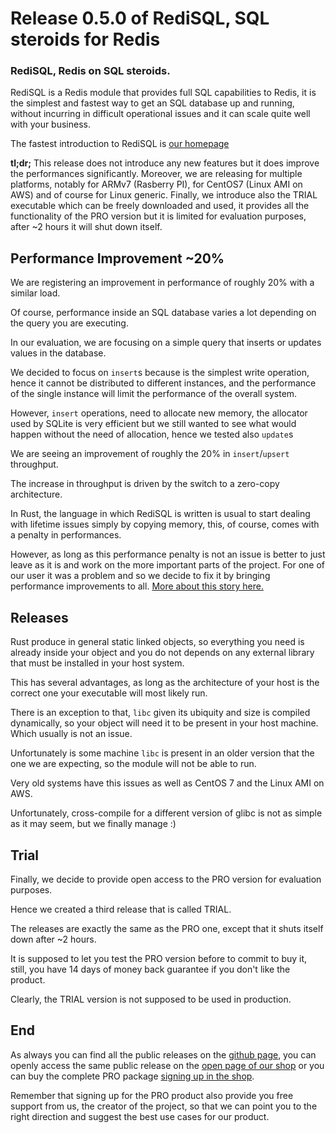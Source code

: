 # Release 0.5.0 of RediSQL, SQL steroids for Redis

### RediSQL, Redis on SQL steroids.

RediSQL is a Redis module that provides full SQL capabilities to Redis, it is the simplest and fastest way to get an SQL database up and running, without incurring in difficult operational issues and it can scale quite well with your business.

The fastest introduction to RediSQL is [our homepage](https://redisql.com)

**tl;dr;** This release does not introduce any new features but it does improve the performances significantly. Moreover, we are releasing for multiple platforms, notably for ARMv7 \(Rasberry PI\), for CentOS7 \(Linux AMI on AWS\) and of course for Linux generic. Finally, we introduce also the TRIAL executable which can be freely downloaded and used, it provides all the functionality of the PRO version but it is limited for evaluation purposes, after ~2 hours it will shut down itself.

## Performance Improvement ~20%

We are registering an improvement in performance of roughly 20% with a similar load.

Of course, performance inside an SQL database varies a lot depending on the query you are executing.

In our evaluation, we are focusing on a simple query that inserts or updates values in the database.

We decided to focus on `insert`s because is the simplest write operation, hence it cannot be distributed to different instances, and the performance of the single instance will limit the performance of the overall system.

However, `insert` operations, need to allocate new memory, the allocator used by SQLite is very efficient but we still wanted to see what would happen without the need of allocation, hence we tested also `update`s

We are seeing an improvement of roughly the 20% in `insert`/`upsert` throughput.

The increase in throughput is driven by the switch to a zero-copy architecture.

In Rust, the language in which RediSQL is written is usual to start dealing with lifetime issues simply by copying memory, this, of course, comes with a penalty in performances.

However, as long as this performance penalty is not an issue is better to just leave as it is and work on the more important parts of the project. For one of our user it was a problem and so we decide to fix it by bringing performance improvements to all. [More about this story here.](performances.md)

## Releases

Rust produce in general static linked objects, so everything you need is already inside your object and you do not depends on any external library that must be installed in your host system.

This has several advantages, as long as the architecture of your host is the correct one your executable will most likely run.

There is an exception to that, `libc` given its ubiquity and size is compiled dynamically, so your object will need it to be present in your host machine. Which usually is not an issue.

Unfortunately is some machine `libc` is present in an older version that the one we are expecting, so the module will not be able to run.

Very old systems have this issues as well as CentOS 7 and the Linux AMI on AWS.

Unfortunately, cross-compile for a different version of glibc is not as simple as it may seem, but we finally manage :\)

## Trial

Finally, we decide to provide open access to the PRO version for evaluation purposes.

Hence we created a third release that is called TRIAL.

The releases are exactly the same as the PRO one, except that it shuts itself down after ~2 hours.

It is supposed to let you test the PRO version before to commit to buy it, still, you have 14 days of money back guarantee if you don't like the product.

Clearly, the TRIAL version is not supposed to be used in production.

## End

As always you can find all the public releases on the [github page](https://github.com/RedBeardLab/rediSQL/releases/tag/v0.5.0), you can openly access the same public release on the [open page of our shop](https://plasso.com/s/epp4GbsJdp-redisql/) or you can buy the complete PRO package [signing up in the shop](https://plasso.com/s/epp4GbsJdp-redisql/signup/).

Remember that signing up for the PRO product also provide you free support from us, the creator of the project, so that we can point you to the right direction and suggest the best use cases for our product.

